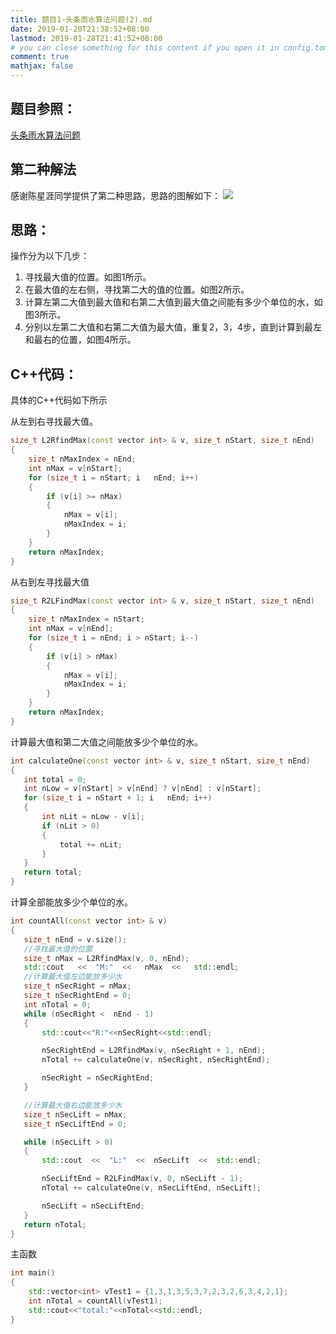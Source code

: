 ```yaml
---
title: 题目1-头条雨水算法问题(2).md
date: 2019-01-20T21:38:52+08:00
lastmod: 2019-01-28T21:41:52+08:00
# you can close something for this content if you open it in config.toml.
comment: true
mathjax: false
---
```


## 题目参照：    

[头条雨水算法问题](https://www.dennisthink.com/2019/01/17/226/)
## 第二种解法    

感谢陈星涯同学提供了第二种思路，思路的图解如下：
![](https://www.dennisthink.com/image/2019/01/second_method.png)

## 思路：    

操作分为以下几步：
1. 寻找最大值的位置。如图1所示。
2. 在最大值的左右侧，寻找第二大的值的位置。如图2所示。
3. 计算左第二大值到最大值和右第二大值到最大值之间能有多少个单位的水，如图3所示。
4. 分别以左第二大值和右第二大值为最大值，重复2，3，4步，直到计算到最左和最右的位置，如图4所示。

## C++代码：    

具体的C++代码如下所示

从左到右寻找最大值。

```cpp {linenos=table}
size_t L2RfindMax(const vector int> & v, size_t nStart, size_t nEnd)
{
    size_t nMaxIndex = nEnd;
    int nMax = v[nStart];
    for (size_t i = nStart; i   nEnd; i++)
    {
        if (v[i] >= nMax)
        {
            nMax = v[i];
            nMaxIndex = i;
        }
    }
    return nMaxIndex;
}
```

从右到左寻找最大值


```cpp {linenos=table}
size_t R2LFindMax(const vector int> & v, size_t nStart, size_t nEnd)
{
    size_t nMaxIndex = nStart;
    int nMax = v[nEnd];
    for (size_t i = nEnd; i > nStart; i--)
    {
        if (v[i] > nMax)
        {
            nMax = v[i];
            nMaxIndex = i;
        }
    }
    return nMaxIndex;
}
```


 计算最大值和第二大值之间能放多少个单位的水。

 ```cpp {linenos=table}
 int calculateOne(const vector int> & v, size_t nStart, size_t nEnd)
{
    int total = 0;
    int nLow = v[nStart] > v[nEnd] ? v[nEnd] : v[nStart];
    for (size_t i = nStart + 1; i   nEnd; i++)
    {
        int nLit = nLow - v[i];
        if (nLit > 0)
        {
            total += nLit;
        }
    }
    return total;
}
```

计算全部能放多少个单位的水。

 ```cpp {linenos=table}
int countAll(const vector int> & v)
{
    size_t nEnd = v.size();
    //寻找最大值的位置
    size_t nMax = L2RfindMax(v, 0, nEnd);
    std::cout   <<  "M:"  <<   nMax  <<   std::endl;
    //计算最大值左边能放多少水
    size_t nSecRight = nMax;
    size_t nSecRightEnd = 0;
    int nTotal = 0;
    while (nSecRight <  nEnd - 1)
    {
        std::cout<<"R:"<<nSecRight<<std::endl;

        nSecRightEnd = L2RfindMax(v, nSecRight + 1, nEnd);
        nTotal += calculateOne(v, nSecRight, nSecRightEnd);

        nSecRight = nSecRightEnd;
    }

    //计算最大值右边能放多少水
    size_t nSecLift = nMax;
    size_t nSecLiftEnd = 0;

    while (nSecLift > 0)
    {
        std::cout  <<  "L:"  <<  nSecLift  <<  std::endl;

        nSecLiftEnd = R2LFindMax(v, 0, nSecLift - 1);
        nTotal += calculateOne(v, nSecLiftEnd, nSecLift);

        nSecLift = nSecLiftEnd;
    }
    return nTotal;
}
```

 主函数 

```cpp {linenos=table}
int main()
{
    std::vector<int> vTest1 = {1,3,1,3,5,3,7,2,3,2,6,3,4,2,1};
    int nTotal = countAll(vTest1);
    std::cout<<"total:"<<nTotal<<std::endl;
}
```